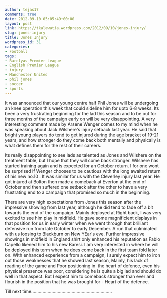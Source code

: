 ```yaml
---
author: tejas17
comments: true
date: 2012-09-10 05:05:49+00:00
layout: post
link: https://tkalawatia.wordpress.com/2012/09/10/jones-injury/
slug: jones-injury
title: Jones Injury
wordpress_id: 31
categories:
- Football
tags:
- Barclyas Premier League
- English Premier League
- injury
- Manchester United
- phil jones
- soccer
- sports
---
```


It was announced that our young centre half Phil Jones will be undergoing an knee operation this week that could sideline him for upto 6-8 weeks. Its been a very frustrating beginning for the lad this season and to be out for three months of the campaign early on will be very disappointing. A very interesting comment made by Arsene Wenger comes to my mind when he was speaking about Jack Wilshere's injury setback last year. He said that bright young players do tend to get injured during the age bracket of 19-21 years, and how stronger do they come back both mentally and physically is what defines them for the rest of their careers.

Its really disappointing to see lads as talented as Jones and WIlshere on the treatment table, but I hope that they will come back stronger. Wilshere has started training again and is expected for an October return. I for one wont be surprised if Wenger chooses to be cautious with the long awaited return of his new no.10 . It was similar for us with the Cleverley injury last year. He got injured at Bolton then made a comeback at Everton at the end of October and then suffered one setback after the other to have a very frustrating end to a campaign that promised so much in the beginning.

There are very high expectations from Jones this season after the impressive showing from last year, although he did tend to fade off a bit towards the end of the campaign. Mainly deployed at Right back, I was very excited to see him play in midfield. He gave some magnificient displays in that position for us in early winter when we went through that brilliant defensive run from late October to early December. A run that culminated with us loosing to Blackburn on New YEar's eve. Further impressive showings in midfield in England shirt only enhanced his reputation as Fabio Capello likened him to his new Baresi. I am very interested in where he will be deployed this term when he does come back in the first team fold later on. WIth enhanced experience from a campaign, I surely expect him to iron out those weaknesses that he showed last season, Mainly, his lack of reading of the game and Poor positioning in  the heart of defence, even his physical presence was poor, considering he is quite a big lad and should do well in that aspect. But I expect him to comeback stronger than ever and flourish in the position that he was brought for - Heart of the defence.

Till next time................................................................
